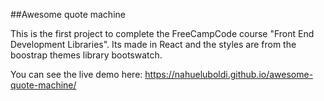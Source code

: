 ##Awesome quote machine

This is the first project to complete the FreeCampCode course "Front End Development Libraries". Its made in React and the styles are from the boostrap themes library bootswatch. 

You can see the live demo here: https://nahueluboldi.github.io/awesome-quote-machine/
